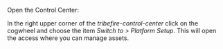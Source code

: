 Open the Control Center:

In the right upper corner of the _tribefire-control-center_ click on the cogwheel and choose the item _Switch to > Platform Setup_.
This will open the access where you can manage assets.
